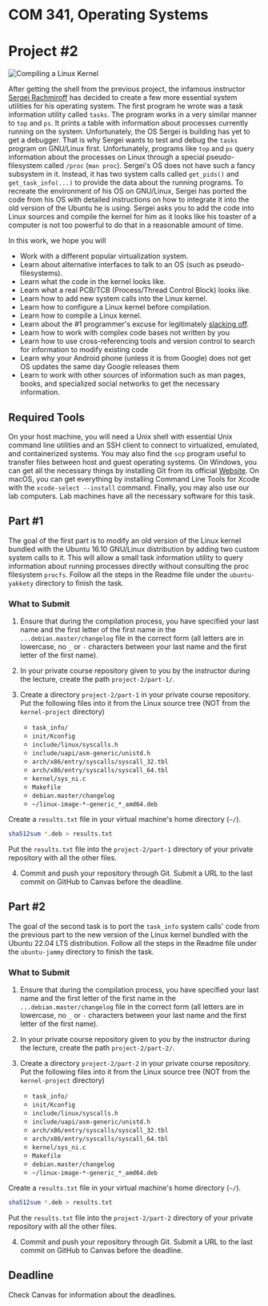 COM 341, Operating Systems
==========================
# Project #2

![Compiling a Linux Kernel](http://i.imgur.com/t0c7Wav.gif)

After getting the shell from the previous project, the infamous instructor [Sergei Rachmiroff](https://i.imgur.com/hLHngQQ.jpg) has decided to create a few more essential system utilities for his operating system. The first program he wrote was a task information utility called `tasks`. The program works in a very similar manner to `top` and `ps`. It prints a table with information about processes currently running on the system. Unfortunately, the OS Sergei is building has yet to get a debugger. That is why Sergei wants to test and debug the `tasks` program on GNU/Linux first. Unfortunately, programs like `top` and `ps` query information about the processes on Linux through a special pseudo-filesystem called `/proc` (`man proc`). Sergei's OS does not have such a fancy subsystem in it. Instead, it has two system calls called `get_pids()` and `get_task_info(...)` to provide the data about the running programs. To recreate the environment of his OS on GNU/Linux, Sergei has ported the code from his OS with detailed instructions on how to integrate it into the old version of the Ubuntu he is using. Sergei asks you to add the code into Linux sources and compile the kernel for him as it looks like his toaster of a computer is not too powerful to do that in a reasonable amount of time.

In this work, we hope you will

* Work with a different popular virtualization system.
* Learn about alternative interfaces to talk to an OS (such as pseudo-filesystems).
* Learn what the code in the kernel looks like.
* Learn what a real PCB/TCB (Process/Thread Control Block) looks like.
* Learn how to add new system calls into the Linux kernel.
* Learn how to configure a Linux kernel before compilation.
* Learn how to compile a Linux kernel.
* Learn about the #1 programmer's excuse for legitimately [slacking off](https://xkcd.com/303).
* Learn how to work with complex code bases not written by you
* Learn how to use cross-referencing tools and version control to search for information to modify existing code
* Learn why your Android phone (unless it is from Google) does not get OS updates the same day Google releases them
* Learn to work with other sources of information such as man pages, books, and specialized social networks to get the necessary information.

## Required Tools

On your host machine, you will need a Unix shell with essential Unix command line utilities and an SSH client to connect to virtualized, emulated, and containerized systems. You may also find the `scp` program useful to transfer files between host and guest operating systems. On Windows, you can get all the necessary things by installing Git from its official [Website](https://git-scm.com). On macOS, you can get everything by installing Command Line Tools for Xcode with the `xcode-select --install` command. Finally, you may also use our lab computers. Lab machines have all the necessary software for this task.

## Part #1

The goal of the first part is to modify an old version of the Linux kernel bundled with the Ubuntu 16.10 GNU/Linux distribution by adding two custom system calls to it. This will allow a small task information utility to query information about running processes directly without consulting the proc filesystem `procfs`. Follow all the steps in the Readme file under the `ubuntu-yakkety` directory to finish the task.

### What to Submit

1. Ensure that during the compilation process, you have specified your last name and the first letter of the first name in the `...debian.master/changelog` file in the correct form (all letters are in lowercase, no `_` or `-` characters between your last name and the first letter of the first name).

2. In your private course repository given to you by the instructor during the lecture, create the path `project-2/part-1/`.

3. Create a directory `project-2/part-1` in your private course repository. Put the following files into it from the Linux source tree (NOT from the `kernel-project` directory)

    * `task_info/`
    * `init/Kconfig`
    * `include/linux/syscalls.h`
    * `include/uapi/asm-generic/unistd.h`
    * `arch/x86/entry/syscalls/syscall_32.tbl`
    * `arch/x86/entry/syscalls/syscall_64.tbl`
    * `kernel/sys_ni.c`
    * `Makefile`
    * `debian.master/changelog`
    * `~/linux-image-*-generic_*_amd64.deb`

Create a `results.txt` file in your virtual machine's home directory (`~/`).

```bash
sha512sum *.deb > results.txt
```

Put the `results.txt` file into the `project-2/part-1` directory of your private repository with all the other files.

4. Commit and push your repository through Git. Submit a URL to the last commit on GitHub to Canvas before the deadline.

## Part #2

The goal of the second task is to port the `task_info` system calls' code from the previous part to the new version of the Linux kernel bundled with the Ubuntu 22.04 LTS distribution. Follow all the steps in the Readme file under the `ubuntu-jammy` directory to finish the task.

### What to Submit

1. Ensure that during the compilation process, you have specified your last name and the first letter of the first name in the `...debian.master/changelog` file in the correct form (all letters are in lowercase, no `_` or `-` characters between your last name and the first letter of the first name).

2. In your private course repository given to you by the instructor during the lecture, create the path `project-2/part-2/`.

3. Create a directory `project-2/part-2` in your private course repository. Put the following files into it from the Linux source tree (NOT from the `kernel-project` directory)

    * `task_info/`
    * `init/Kconfig`
    * `include/linux/syscalls.h`
    * `include/uapi/asm-generic/unistd.h`
    * `arch/x86/entry/syscalls/syscall_32.tbl`
    * `arch/x86/entry/syscalls/syscall_64.tbl`
    * `kernel/sys_ni.c`
    * `Makefile`
    * `debian.master/changelog`
    * `~/linux-image-*-generic_*_amd64.deb`

Create a `results.txt` file in your virtual machine's home directory (`~/`).

```bash
sha512sum *.deb > results.txt
```

Put the `results.txt` file into the `project-2/part-2` directory of your private repository with all the other files.

4. Commit and push your repository through Git. Submit a URL to the last commit on GitHub to Canvas before the deadline.

## Deadline

Check Canvas for information about the deadlines.
